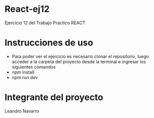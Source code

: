 # React-ej12
Ejercicio 12 del Trabajo Practico REACT

# Instrucciones de uso
- Para poder ver el ejercicio es necesario clonar el repositorio, luego acceder a la carpeta del proyecto desde la terminal e ingresar los siguientes comandos
- npm install
- npm run dev


# Integrante del proyecto
Leandro Navarro

